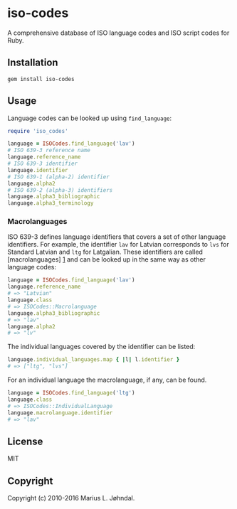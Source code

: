 # iso-codes

A comprehensive database of ISO language codes and ISO script codes for Ruby.

## Installation

    gem install iso-codes

## Usage

Language codes can be looked up using `find_language`:

```ruby
require 'iso_codes'

language = ISOCodes.find_language('lav')
# ISO 639-3 reference name
language.reference_name
# ISO 639-3 identifier
language.identifier
# ISO 639-1 (alpha-2) identifier
language.alpha2
# ISO 639-2 (alpha-3) identifiers
language.alpha3_bibliographic
language.alpha3_terminology
```

### Macrolanguages

ISO 639-3 defines language identifiers that covers a set of other language
identifiers. For example, the identifier `lav` for Latvian corresponds to `lvs`
for Standard Latvian and `ltg` for Latgalian. These identifiers are called
[macrolanguages] [1] and can be looked up in the same way as other language
codes:

```ruby
language = ISOCodes.find_language('lav')
language.reference_name
# => "Latvian"
language.class
# => ISOCodes::Macrolanguage
language.alpha3_bibliographic
# => "lav"
language.alpha2
# => "lv"
```

The individual languages covered by the identifier can be listed:

```ruby
language.individual_languages.map { |l| l.identifier }
# => ["ltg", "lvs"]
```

For an individual language the macrolanguage, if any, can be found.

```ruby
language = ISOCodes.find_language('ltg')
language.class
# => ISOCodes::IndividualLanguage
language.macrolanguage.identifier
# => "lav"
```

## License

MIT

## Copyright

Copyright (c) 2010-2016 Marius L. Jøhndal.

[1]: http://www.sil.org/iso639-3/scope.asp#M "Explanation of macrolanguages"
